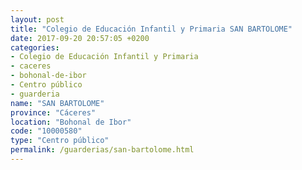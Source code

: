 ```yaml
---
layout: post
title: "Colegio de Educación Infantil y Primaria SAN BARTOLOME"
date: 2017-09-20 20:57:05 +0200
categories:
- Colegio de Educación Infantil y Primaria
- caceres
- bohonal-de-ibor
- Centro público
- guarderia
name: "SAN BARTOLOME"
province: "Cáceres"
location: "Bohonal de Ibor"
code: "10000580"
type: "Centro público"
permalink: /guarderias/san-bartolome.html
---
```

